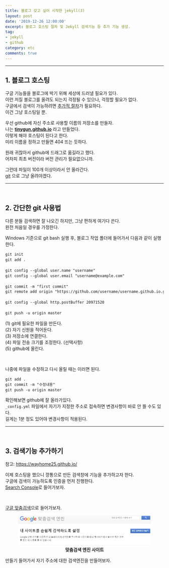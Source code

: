 ```yaml
---
title: 블로그 갖고 싶어 시작한 jekyll(3)
layout: post
date: '2019-12-26 12:00:00'
excerpt: 블로그 호스팅 절차 및 Jekyll 검색기능 등 추가 기능 생성.
tag:
- jekyll
- github
category: etc
comments: true
---
```


---

## **1. 블로그 호스팅**

구글 기능들을 블로그에 박기 위해 세상에 드러낼 필요가 있다.<br>이런 저질 블로그를 올려도 되는지 걱정될 수 있으나, 걱정할 필요가 없다.<br>구글에서 검색이 가능하려면 [추가적 절차](https://wayhome25.github.io/etc/2017/02/20/google-search-sitemap-jekyll/)가 필요하다.<br>이건 그냥 호스팅일 뿐.

우선 github에 자신 주소로 사용할 이름의 저장소를 만들자.<br>나는 **[tinygun.github.io](https://github.com/tinygun/tinygun.github.io)** 라고 만들었다.<br>이렇게 해야 호스팅이 된다고 한다.<br>미리 이름을 정하고 만들면 404 뜨는 듯하다.

원래 귀찮아서 github에 드래그로 옮길라고 했다.<br>어차피 최초 버전이라 버전 관리가 필요없으니까.

그런데 파일이 100개 이상이라서 안 올라간다.<br>[git](https://gitforwindows.org/) 으로 그냥 올려야겠다.

---

<br>

## **2. 간단한 git 사용법**

다른 분들 검색하면 잘 나오긴 하지만, 그냥 편하게 여기다 쓴다.<br>완전 처음일 경우를 가정한다.

Windows 기준으로 git bash 실행 후, 블로그 작업 폴더에 들어가서 다음과 같이 실행한다.

```markdown
git init
git add .

git config --global user.name "username"
git config --global user.email "username@example.com"

git commit -m "first commit"
git remote add origin "https://github.com/username/username.github.io.git"

git config --global http.postBuffer 20971520

git push -u origin master
```

(1) git에 필요한 파일을 만든다.<br>(2) 자기 신원을 적어둔다.<br>(3) 저장소에 연결한다.<br>(4) 파일 전송 크기를 조정한다. (선택사항)<br>(5) github에 올린다.

<br>

나중에 파일을 수정하고 다시 올릴 때는 이러면 된다.

```markdown
git add .
git commit -m "수정내용"
git push -u origin master
```

확인해보면 github에 잘 올라가있다.<br>`_config.yml` 파일에서 자기가 지정한 주소로 접속하면 변경사항이 바로 안 뜰 수도 있다.<br>길게는 1분 정도 있어야 변경사항이 적용된다.

---

<br>

## 3. 검색기능 추가하기

참고: https://wayhome25.github.io/

이제 호스팅을 했으니 깡통으로 만든 검색창에 기능을 추가하고자 한다.<br>구글에 검색이 가능하도록 인증을 먼저 진행한다.<br>[Search Console](https://search.google.com/search-console/welcome?hl=ko&utm_source=wmx&utm_medium=deprecation-pane&utm_content=home)로 들어가보자.

<br>

[구글 맞춤검색](https://cse.google.co.kr/cse/)으로 들어가보자.<br>

<figure>
    <a href="\posts_image\jekyll_guide\googlesearch.JPG"><img src="\posts_image\jekyll_guide\googlesearch.JPG"></a>
    <figcaption><center><b>맞춤검색 엔진 사이트</b></center></figcaption>
</figure>

만들기 들어가서 자기 주소에 대한 검색엔진을 만들어보자.